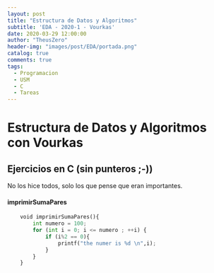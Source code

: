 ```yaml
---
layout: post
title: "Estructura de Datos y Algoritmos"
subtitle: 'EDA - 2020-1 - Vourkas'
date: 2020-03-29 12:00:00
author: "TheusZero"
header-img: "images/post/EDA/portada.png"
catalog: true
comments: true
tags:
  - Programacion
  - USM
  - C
  - Tareas
---
```


# Estructura de Datos y Algoritmos con Vourkas

## Ejercicios en C (sin punteros ;-))

No los hice todos, solo los que pense que eran importantes.

#### imprimirSumaPares
```Python
    void imprimirSumaPares(){
        int numero = 100;
        for (int i = 0; i <= numero ; ++i) {
            if (i%2 == 0){
                printf("the numer is %d \n",i);
            }
        }
    }
```
